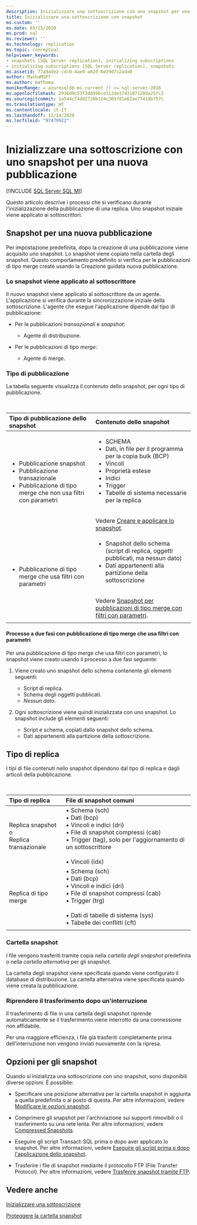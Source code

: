 ```yaml
---
description: Inizializzare una sottoscrizione con uno snapshot per una nuova pubblicazione
title: Inizializzare una sottoscrizione con snapshot
ms.custom: ''
ms.date: 03/23/2020
ms.prod: sql
ms.reviewer: ''
ms.technology: replication
ms.topic: conceptual
helpviewer_keywords:
- snapshots [SQL Server replication], initializing subscriptions
- initializing subscriptions [SQL Server replication], snapshots
ms.assetid: 77a9ade2-cdc0-4ae9-a02d-6e29d7c2ada0
author: MashaMSFT
ms.author: mathoma
monikerRange: = azuresqldb-mi-current || >= sql-server-2016
ms.openlocfilehash: 2936d9c53f3dd99bcd112de3743107128da25fc2
ms.sourcegitcommit: 1a544cf4dd2720b124c3697d1e62ae7741db757c
ms.translationtype: HT
ms.contentlocale: it-IT
ms.lasthandoff: 12/14/2020
ms.locfileid: "97479922"
---
```

# <a name="initialize-a-subscription-with-a-snapshot-for-a-new-publication"></a>Inizializzare una sottoscrizione con uno snapshot per una nuova pubblicazione

[!INCLUDE [SQL Server SQL MI](../../includes/applies-to-version/sql-asdbmi.md)]

Questo articolo descrive i processi che si verificano durante l'inizializzazione della pubblicazione di una replica. Uno snapshot iniziale viene applicato ai sottoscrittori.

## <a name="snapshot-for-a-new-publication"></a>Snapshot per una nuova pubblicazione

Per impostazione predefinita, dopo la creazione di una pubblicazione viene acquisito uno snapshot.
Lo snapshot viene copiato nella cartella degli snapshot. Questo comportamento predefinito si verifica per le pubblicazioni di tipo merge create usando la Creazione guidata nuova pubblicazione.

### <a name="snapshot-is-applied-to-subscriber"></a>Lo snapshot viene applicato al sottoscrittore

Il nuovo snapshot viene applicato al sottoscrittore da un agente. L'applicazione si verifica durante la sincronizzazione iniziale della sottoscrizione. L'agente che esegue l'applicazione dipende dal tipo di pubblicazione:

- Per le pubblicazioni _transazionali_ e _snapshot_:
  - Agente di distribuzione.

- Per le pubblicazioni di tipo _merge_:
  - Agente di merge.

### <a name="type-of-publication"></a>Tipo di pubblicazione

La tabella seguente visualizza il contenuto dello snapshot, per ogni tipo di pubblicazione.

&nbsp;

| Tipo di pubblicazione dello snapshot | Contenuto dello snapshot |
| :---------------------------------------- | :----------------------- |
| <ul> <li>Pubblicazione snapshot</li> <li>Pubblicazione transazionale</li> <li>Pubblicazione di tipo merge che non usa filtri con parametri</li> </ul> | <ul> <li>SCHEMA</li> <li>Dati, in file per il programma per la copia bulk (BCP)</li> <li>Vincoli</li> <li>Proprietà estese</li> <li>Indici</li> <li>Trigger</li> <li>Tabelle di sistema necessarie per la replica</li> </ul> <br/>Vedere [Creare e applicare lo snapshot](../../relational-databases/replication/create-and-apply-the-initial-snapshot.md). |
| <ul> <li>Pubblicazione di tipo merge che usa filtri con parametri</li> </ul> | <ul> <li>Snapshot dello schema (script di replica, oggetti pubblicati, ma nessun dato)</li> <li>Dati appartenenti alla partizione della sottoscrizione</li> </ul> <br/>Vedere [Snapshot per pubblicazioni di tipo merge con filtri con parametri](../../relational-databases/replication/create-a-snapshot-for-a-merge-publication-with-parameterized-filters.md). |
| | |

#### <a name="two-part-process-with-merge-publication-that-uses-parameterized-filters"></a>Processo a due fasi con pubblicazione di tipo merge che usa filtri con parametri

Per una pubblicazione di tipo merge che usa filtri con parametri, lo snapshot viene creato usando il processo a due fasi seguente:

1. Viene creato uno snapshot dello schema contenente gli elementi seguenti:
   - Script di replica.
   - Schema degli oggetti pubblicati.
   - _Nessun dato._

2. Ogni sottoscrizione viene quindi inizializzata con uno snapshot. Lo snapshot include gli elementi seguenti:
   - Script e schema, copiati dallo snapshot dello schema.
   - Dati appartenenti alla partizione della sottoscrizione.

## <a name="type-of-replication"></a>Tipo di replica

I tipi di file contenuti nello snapshot dipendono dal tipo di replica e dagli articoli della pubblicazione.

&nbsp;

| Tipo di replica | File di snapshot comuni |
| :------------------ | :-------------------- |
| Replica snapshot o<br/>Replica transazionale | &bullet; Schema (sch) <br/>&bullet; Dati (bcp) <br/>&bullet; Vincoli e indici (dri) <br/>&bullet; File di snapshot compressi (cab) <br/>&bullet; Trigger (tag), solo per l'aggiornamento di un sottoscrittore <br/><br/>&bullet; Vincoli (idx) |
| Replica di tipo merge                                      | &bullet; Schema (sch) <br/>&bullet; Dati (bcp) <br/>&bullet; Vincoli e indici (dri) <br/>&bullet; File di snapshot compressi (cab) <br/>&bullet; Trigger (trg) <br/><br/>&bullet; Dati di tabelle di sistema (sys) <br/>&bullet; Tabelle dei conflitti (cft) |
| | |

### <a name="snapshot-folder"></a>Cartella snapshot

I file vengono trasferiti tramite copia nella _cartella degli snapshot_ predefinita o nella _cartella alternativa_ per gli snapshot.

La cartella degli snapshot viene specificata quando viene configurato il database di distribuzione. La cartella alternativa viene specificata quando viene creata la pubblicazione.

### <a name="resume-transfer-after-interruption"></a>Riprendere il trasferimento dopo un'interruzione

Il trasferimento di file in una cartella degli snapshot riprende automaticamente se il trasferimento viene interrotto da una connessione non affidabile.

Per una maggiore efficienza, i file già trasferiti completamente prima dell'interruzione non vengono inviati nuovamente con la ripresa.

## <a name="snapshot-options"></a>Opzioni per gli snapshot

Quando si inizializza una sottoscrizione con uno snapshot, sono disponibili diverse opzioni. È possibile:

- Specificare una posizione alternativa per la cartella snapshot in aggiunta a quella predefinita o al posto di questa. Per altre informazioni, vedere [Modificare le opzioni snapshot](../../relational-databases/replication/snapshot-options.md).

- Comprimere gli snapshot per l'archiviazione sui supporti rimovibili o il trasferimento su una rete lenta. Per altre informazioni, vedere [Compressed Snapshots](../../relational-databases/replication/snapshot-options.md#compressed-snapshots).

- Eseguire gli script Transact-SQL prima o dopo aver applicato lo snapshot. Per altre informazioni, vedere [Eseguire gli script prima e dopo l'applicazione dello snapshot](../../relational-databases/replication/snapshot-options.md#execute-scripts-before-and-after-snapshot-is-applied).

- Trasferire i file di snapshot mediante il protocollo FTP (File Transfer Protocol). Per altre informazioni, vedere [Trasferire snapshot tramite FTP](../../relational-databases/replication/publish/deliver-a-snapshot-through-ftp.md).

## <a name="see-also"></a>Vedere anche

[Inizializzare una sottoscrizione](../../relational-databases/replication/initialize-a-subscription.md)

[Proteggere la cartella snapshot](../../relational-databases/replication/security/secure-the-snapshot-folder.md)
